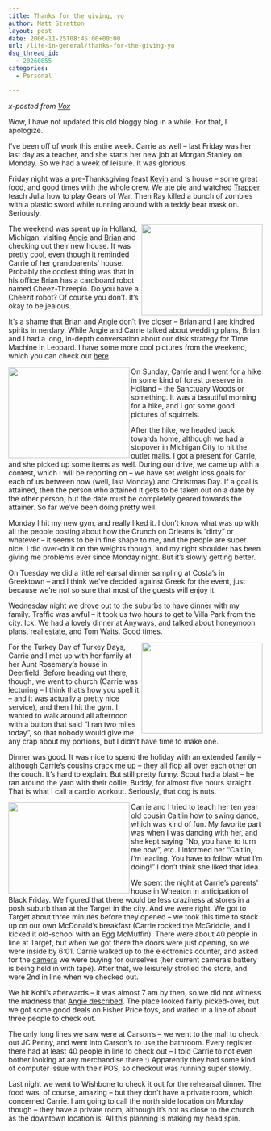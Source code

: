 ```yaml
---
title: Thanks for the giving, yo
author: Matt Stratton
layout: post
date: 2006-11-25T08:45:00+00:00
url: /life-in-general/thanks-for-the-giving-yo
dsq_thread_id:
  - 28260855
categories:
  - Personal

---
```

_x-posted from [Vox][1]_

Wow, I have not updated this old bloggy blog in a while. For that, I apologize.

I&#8217;ve been off of work this entire week. Carrie as well &#8211; last Friday was her last day as a teacher, and she starts her new job at Morgan Stanley on Monday. So we had a week of leisure. It was glorious.

Friday night was a pre-Thanksgiving feast [Kevin][2] and &#8216;s house &#8211; some great food, and good times with the whole crew. We ate pie and watched [Trapper][3] teach Julia how to play Gears of War. Then Ray killed a bunch of zombies with a plastic sword while running around with a teddy bear mask on. Seriously.

[<img src="https://static.flickr.com/101/301606768_e0a4d6914c_m.jpg" width="240" height="180" align="right" />][4]The weekend was spent up in Holland, Michigan, visiting [Angie][5] and [Brian][6] and checking out their new house. It was pretty cool, even though it reminded Carrie of her grandparents&#8217; house. Probably the coolest thing was that in his office,Brian has a cardboard robot named Cheez-Threepio. Do you have a Cheezit robot? Of course you don&#8217;t. It&#8217;s okay to be jealous.

It&#8217;s a shame that Brian and Angie don&#8217;t live closer &#8211; Brian and I are kindred spirits in nerdary. While Angie and Carrie talked about wedding plans, Brian and I had a long, in-depth conversation about our disk strategy for Time Machine in Leopard. I have some more cool pictures from the weekend, which you can check out [here][7].

[<img src="https://static.flickr.com/105/301615988_324c9720d6_m.jpg" width="240" height="180" align="left" />][8]On Sunday, Carrie and I went for a hike in some kind of forest preserve in Holland &#8211; the Sanctuary Woods or something. It was a beautiful morning for a hike, and I got some good pictures of squirrels.

After the hike, we headed back towards home, although we had a stopover in Michigan City to hit the outlet malls. I got a present for Carrie, and she picked up some items as well. During our drive, we came up with a contest, which I will be reporting on &#8211; we have set weight loss goals for each of us between now (well, last Monday) and Christmas Day. If a goal is attained, then the person who attained it gets to be taken out on a date by the other person, but the date must be completely geared towards the attainer. So far we&#8217;ve been doing pretty well.

Monday I hit my new gym, and really liked it. I don&#8217;t know what was up with all the people posting about how the Crunch on Orleans is &#8220;dirty&#8221; or whatever &#8211; it seems to be in fine shape to me, and the people are super nice. I did over-do it on the weights though, and my right shoulder has been giving me problems ever since Monday night. But it&#8217;s slowly getting better.

On Tuesday we did a little rehearsal dinner sampling at Costa&#8217;s in Greektown &#8211; and I think we&#8217;ve decided against Greek for the event, just because we&#8217;re not so sure that most of the guests will enjoy it.

Wednesday night we drove out to the suburbs to have dinner with my family. Traffic was awful &#8211; it took us two hours to get to Villa Park from the city. Ick. We had a lovely dinner at Anyways, and talked about honeymoon plans, real estate, and Tom Waits. Good times.

[<img src="https://static.flickr.com/99/305184537_bdf42cdf80_m.jpg" width="240" height="180" align="right" />][9]For the Turkey Day of Turkey Days, Carrie and I met up with her family at her Aunt Rosemary&#8217;s house in Deerfield. Before heading out there, though, we went to church (Carrie was lecturing &#8211; I think that&#8217;s how you spell it &#8211; and it was actually a pretty nice service), and then I hit the gym. I wanted to walk around all afternoon with a button that said &#8220;I ran two miles today&#8221;, so that nobody would give me any crap about my portions, but I didn&#8217;t have time to make one.

Dinner was good. It was nice to spend the holiday with an extended family &#8211; although Carrie&#8217;s cousins crack me up &#8211; they all flop all over each other on the couch. It&#8217;s hard to explain. But still pretty funny. Scout had a blast &#8211; he ran around the yard with their collie, Buddy, for almost five hours straight. That is what I call a cardio workout. Seriously, that dog is nuts.

[<img src="https://static.flickr.com/99/305181458_f8c3b4d280_m.jpg" width="240" height="180" align="left" />][10]Carrie and I tried to teach her ten year old cousin Caitlin how to swing dance, which was kind of fun. My favorite part was when I was dancing with her, and she kept saying &#8220;No, you have to turn me now&#8221;, etc. I informed her &#8220;Caitlin, _I&#8217;m_ leading. You have to follow what I&#8217;m doing!&#8221; I don&#8217;t think she liked that idea.

We spent the night at Carrie&#8217;s parents&#8217; house in Wheaton in anticipation of Black Friday. We figured that there would be less craziness at stores in a posh suburb than at the Target in the city. And we were right. We got to Target about three minutes before they opened &#8211; we took this time to stock up on our own McDonald&#8217;s breakfast (Carrie rocked the McGriddle, and I kicked it old-school with an Egg McMuffin). There were about 40 people in line at Target, but when we got there the doors were just opening, so we were inside by 6:01. Carrie walked up to the electronics counter, and asked for the [camera][11] we were buying for ourselves (her current camera&#8217;s battery is being held in with tape). After that, we leisurely strolled the store, and were 2nd in line when we checked out.

We hit Kohl&#8217;s afterwards &#8211; it was almost 7 am by then, so we did not witness the madness that [Angie described][12]. The place looked fairly picked-over, but we got some good deals on Fisher Price toys, and waited in a line of about three people to check out.

The only long lines we saw were at Carson&#8217;s &#8211; we went to the mall to check out JC Penny, and went into Carson&#8217;s to use the bathroom. Every register there had at least 40 people in line to check out &#8211; I told Carrie to not even bother looking at any merchandise there :) Apparently they had some kind of computer issue with their POS, so checkout was running super slowly.

Last night we went to Wishbone to check it out for the rehearsal dinner. The food was, of course, amazing &#8211; but they don&#8217;t have a private room, which concerned Carrie. I am going to call the north side location on Monday though &#8211; they have a private room, although it&#8217;s not as close to the church as the downtown location is. All this planning is making my head spin.

 [1]: https://mattstratton.vox.com/library/post/thanks-for-the-giving-yo.html
 [2]: https://www.kevinkmp.com
 [3]: https://www.trappermarkelz.com
 [4]: https://flickr.com/photos/mugsy/301606768/ "Cheez-Threepio, by mugsy"
 [5]: https://lakesideknitter.blogspot.com/
 [6]: https://www.action-squad.com/
 [7]: https://flickr.com/photos/mugsy/sets/72157594383744650/
 [8]: https://flickr.com/photos/mugsy/301615988/ "Carrie, by mugsy"
 [9]: https://flickr.com/photos/mugsy/305184537/ "Cousins on the Couch, by mugsy"
 [10]: https://flickr.com/photos/mugsy/305181458/ "Matt dancing with Caitlin, by mugsy"
 [11]: https://www.dpreview.com/reviews/specs/Casio/casio_exz60.asp
 [12]: https://lakesideknitter.blogspot.com/2006/11/thank-goodness-its-black-friday.html